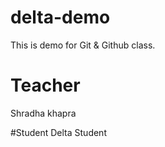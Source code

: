 # delta-demo
This is demo for Git &amp; Github class.
# Teacher 
Shradha khapra 

#Student
Delta Student